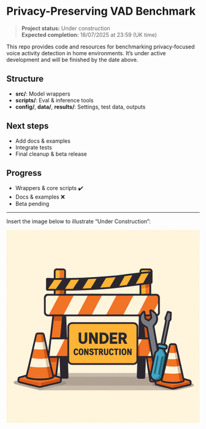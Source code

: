 # Privacy-Preserving VAD Benchmark

> **Project status:** Under construction  
> **Expected completion:** 18/07/2025 at 23:59 (UK time)

This repo provides code and resources for benchmarking privacy‑focused voice activity detection in home environments. It’s under active development and will be finished by the date above.

## Structure
- **src/**: Model wrappers  
- **scripts/**: Eval & inference tools  
- **config/**, **data/**, **results/**: Settings, test data, outputs  

## Next steps
- Add docs & examples  
- Integrate tests  
- Final cleanup & beta release  

## Progress
- Wrappers & core scripts ✔️  
- Docs & examples ❌  
- Beta pending  

---

Insert the image below to illustrate “Under Construction”:

![Under Construction](image.png)

